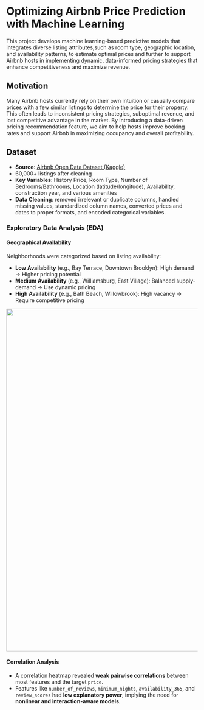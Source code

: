 # Optimizing Airbnb Price Prediction with Machine Learning

This project develops machine learning-based predictive models that integrates diverse listing attributes,such as room type, geographic location, and availability patterns, to estimate optimal prices and further to support Airbnb hosts in implementing dynamic, data-informed pricing strategies that enhance competitiveness and maximize revenue.

## Motivation

Many Airbnb hosts currently rely on their own intuition or casually compare prices with a few similar listings to determine the price for their property. This often leads to inconsistent pricing strategies, suboptimal revenue, and lost competitive advantage in the market.
By introducing a data-driven pricing recommendation feature, we aim to help hosts improve booking rates and support Airbnb in maximizing occupancy and overall profitability.

## Dataset

- **Source**: [Airbnb Open Data Dataset (Kaggle)](https://www.kaggle.com/datasets/arianazmoudeh/airbnbopendata/data)
- 60,000+ listings after cleaning
- **Key Variables**: History Price, Room Type, Number of Bedrooms/Bathrooms, Location (latitude/longitude), Availability, construction year, and various amenities
- **Data Cleaning**: removed irrelevant or duplicate columns, handled missing values, standardized column names, converted prices and dates to proper formats, and encoded categorical variables.

### Exploratory Data Analysis (EDA)

#### Geographical Availability
Neighborhoods were categorized based on listing availability:

- **Low Availability** (e.g., Bay Terrace, Downtown Brooklyn): High demand → Higher pricing potential
- **Medium Availability** (e.g., Williamsburg, East Village): Balanced supply-demand → Use dynamic pricing
- **High Availability** (e.g., Bath Beach, Willowbrook): High vacancy → Require competitive pricing
<p align="center">
  <img src="Plant leaves.png" width="900">
</p>

#### Correlation Analysis
- A correlation heatmap revealed **weak pairwise correlations** between most features and the target `price`.
- Features like `number_of_reviews`, `minimum_nights`, `availability_365`, and `review_scores` had **low explanatory power**, implying the need for **nonlinear and interaction-aware models**.
